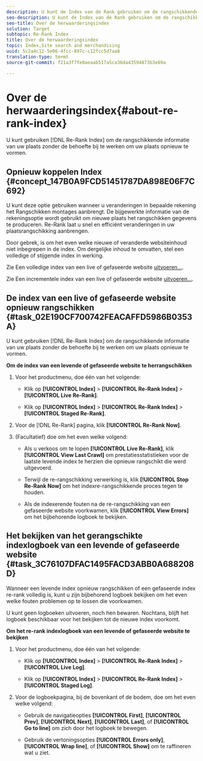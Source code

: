 ```yaml
---
description: U kunt de Index van de Rank gebruiken om de rangschikkende informatie van uw plaats zonder de behoefte bij te werken om uw plaats opnieuw te vormen.
seo-description: U kunt de Index van de Rank gebruiken om de rangschikkende informatie van uw plaats zonder de behoefte bij te werken om uw plaats opnieuw te vormen.
seo-title: Over de herwaarderingsindex
solution: Target
subtopic: Re-Rank Index
title: Over de herwaarderingsindex
topic: Index,Site search and merchandising
uuid: 5c2a4c12-5e06-4fcc-897c-c12fcc5d7aa8
translation-type: tm+mt
source-git-commit: f21a3f7fe0aeaab517a5ca36da43594873b3e69a

---
```



# Over de herwaarderingsindex{#about-re-rank-index}

U kunt gebruiken [!DNL Re-Rank Index] om de rangschikkende informatie van uw plaats zonder de behoefte bij te werken om uw plaats opnieuw te vormen.

## Opnieuw koppelen Index {#concept_147B0A9FCD51451787DA898E06F7C692}

U kunt deze optie gebruiken wanneer u veranderingen in bepaalde rekening het Rangschikken montages aanbrengt. De bijgewerkte informatie van de rekeningsoptie wordt gebruikt om nieuwe plaats het rangschikken gegevens te produceren. Re-Rank laat u snel en efficiënt veranderingen in uw plaatsrangschikking aanbrengen.

Door gebrek, is om het even welke nieuwe of veranderde websiteinhoud niet inbegrepen in de index. Om dergelijke inhoud te omvatten, stel een volledige of stijgende index in werking.

Zie Een volledige index van een live of gefaseerde website [uitvoeren...](../c-about-index-menu/c-about-full-index.md#task_F7FE04D8A1654A7787FCCA31B45EB42D).

Zie Een incrementele index van een live of gefaseerde website [uitvoeren...](../c-about-index-menu/c-about-incremental-index.md#task_9BFB6157F3884B2FAECB7E0E9CA318CB).

## De index van een live of gefaseerde website opnieuw rangschikken {#task_02E190CF700742FEACAFFD5986B0353A}

U kunt gebruiken [!DNL Re-Rank Index] om de rangschikkende informatie van uw plaats zonder de behoefte bij te werken om uw plaats opnieuw te vormen.

**Om de index van een levende of gefaseerde website te herrangschikken**

1. Voor het productmenu, doe één van het volgende:

   * Klik op **[!UICONTROL Index]** > **[!UICONTROL Re-Rank Index]** > **[!UICONTROL Live Re-Rank]**.

   * Klik op **[!UICONTROL Index]** > **[!UICONTROL Re-Rank Index]** > **[!UICONTROL Staged Re-Rank]**.

1. Voor de [!DNL Re-Rank] pagina, klik **[!UICONTROL Re-Rank Now]**.
1. (Facultatief) doe om het even welke volgend:

   * Als u verkoos om te lopen **[!UICONTROL Live Re-Rank]**, klik **[!UICONTROL View Last Crawl]** om prestatiesstatistieken voor de laatste levende index te herzien die opnieuw rangschikt die werd uitgevoerd.

   * Terwijl de re-rangschikking verwerking is, klik **[!UICONTROL Stop Re-Rank Now]** om het indexre-rangschikkende proces tegen te houden.
   * Als de indexerende fouten na de re-rangschikking van een gefaseerde website voorkwamen, klik **[!UICONTROL View Errors]** om het bijbehorende logboek te bekijken.

## Het bekijken van het gerangschikte indexlogboek van een levende of gefaseerde website {#task_3C76107DFAC1495FACD3ABB0A688208D}

Wanneer een levende index opnieuw rangschikken of een gefaseerde index re-rank volledig is, kunt u zijn bijbehorend logboek bekijken om het even welke fouten problemen op te lossen die voorkwamen.

U kunt geen logboeken uitvoeren, noch hen bewaren. Nochtans, blijft het logboek beschikbaar voor het bekijken tot de nieuwe index voorkomt.

**Om het re-rank indexlogboek van een levende of gefaseerde website te bekijken**

1. Voor het productmenu, doe één van het volgende:

   * Klik op **[!UICONTROL Index]** > **[!UICONTROL Re-Rank Index]** > **[!UICONTROL Live Log]**.

   * Klik op **[!UICONTROL Index]** > **[!UICONTROL Re-Rank Index]** > **[!UICONTROL Staged Log]**.

1. Voor de logboekpagina, bij de bovenkant of de bodem, doe om het even welke volgend:

   * Gebruik de navigatieopties **[!UICONTROL First]**, **[!UICONTROL Prev]**, **[!UICONTROL Next]**, **[!UICONTROL Last]**, of **[!UICONTROL Go to line]** om zich door het logboek te bewegen.

   * Gebruik de vertoningsopties **[!UICONTROL Errors only]**, **[!UICONTROL Wrap line]**, of **[!UICONTROL Show]** om te raffineren wat u ziet.

